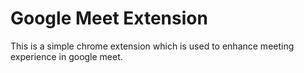 # Google Meet Extension
This is a simple chrome extension which is used to enhance meeting experience in google meet.